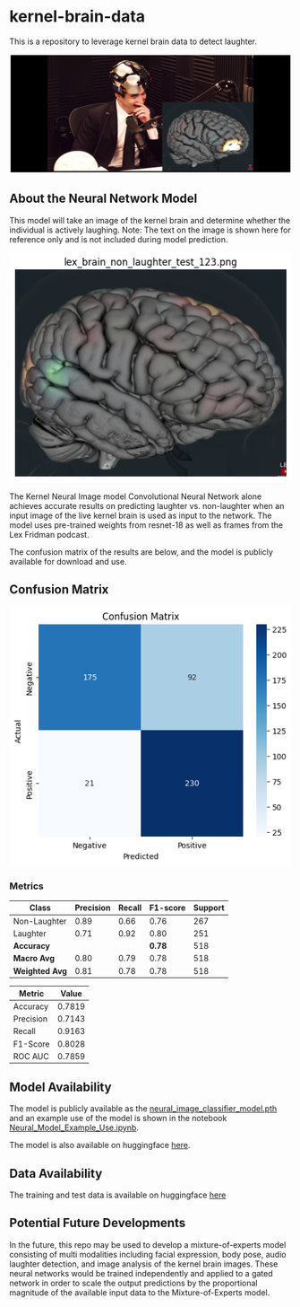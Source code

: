 # kernel-brain-data
This is a repository to leverage kernel brain data to detect laughter.

![repo-image](img/lex-fridman-thumbnail.png)


## About the Neural Network Model

This model will take an image of the kernel brain and determine whether the individual is actively laughing.
Note: The text on the image is shown here for reference only and is not included during model prediction.

![brain-image-example](img/brain_image_example.png)

The Kernel Neural Image model Convolutional Neural Network alone achieves accurate results on predicting laughter vs. non-laughter when an input image of the live kernel brain is used as input to the network. The model uses pre-trained weights from resnet-18 as well as frames from the Lex Fridman podcast. 

The confusion matrix of the results are below, and the model is publicly available for download and use.


## Confusion Matrix
![cm-image](img/confusion_matrix.png)

### Metrics
| Class        | Precision | Recall | F1-score | Support |
|-------------|-----------|--------|----------|---------|
| Non-Laughter| 0.89      | 0.66   | 0.76     | 267     |
| Laughter    | 0.71      | 0.92   | 0.80     | 251     |
| **Accuracy**   |           |        | **0.78**  | 518     |
| **Macro Avg**  | 0.80      | 0.79   | 0.78     | 518     |
| **Weighted Avg** | 0.81   | 0.78   | 0.78     | 518     |


| Metric        | Value  |
|--------------|--------|
| Accuracy     | 0.7819 |
| Precision    | 0.7143 |
| Recall       | 0.9163 |
| F1-Score     | 0.8028 |
| ROC AUC      | 0.7859 |

## Model Availability

The model is publicly available as the [neural_image_classifier_model.pth](/models//neural_image_classifier_model.pth) and an example use of the model is shown in the notebook [Neural_Model_Example_Use.ipynb](/notebooks/Neural_Model_Example_Use.ipynb).

The model is also available on huggingface [here](https://huggingface.co/evdev3/kernel-neural-image-laughter-classifier).

## Data Availability

The training and test data is available on huggingface [here](https://huggingface.co/datasets/evdev3/kernel-neural-data)


## Potential Future Developments

In the future, this repo may be used to develop a mixture-of-experts model consisting of multi modalities including facial expression, body pose, audio laughter detection, and image analysis of the kernel brain images.
These neural networks would be trained independently and applied to a gated network in order to scale the output predictions by the proportional magnitude of the available input data to the Mixture-of-Experts model.

